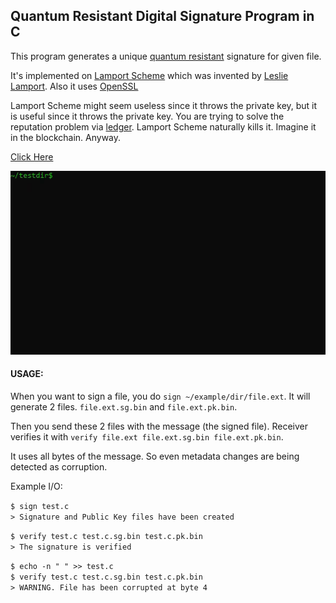 ## Quantum Resistant Digital Signature Program in C


This program generates a unique [quantum resistant](https://en.wikipedia.org/wiki/Post-quantum_cryptography) signature for given file.

It's implemented on [Lamport Scheme](https://en.wikipedia.org/wiki/Lamport_signature) which was invented by [Leslie Lamport](https://en.wikipedia.org/wiki/Leslie_Lamport).
Also it uses [OpenSSL](https://openssl-library.org/)

Lamport Scheme might seem useless since it throws the private key, but it is useful since it throws the private key.
You are trying to solve the reputation problem via [ledger](https://en.wikipedia.org/wiki/Distributed_ledger).
Lamport Scheme naturally kills it. Imagine it in the blockchain.
Anyway.

[Click Here](https://youtu.be/YVVr91kPQzQ)


![Demo](https://raw.githubusercontent.com/deusbalatro/post-quantum-digital-signature/main/demo.gif)


#### USAGE:

When you want to sign a file, you do `sign ~/example/dir/file.ext`.
It will generate 2 files.
`file.ext.sg.bin` and `file.ext.pk.bin`.

Then you send these 2 files with the message (the signed file).
Receiver verifies it with `verify file.ext file.ext.sg.bin file.ext.pk.bin`.

It uses all bytes of the message. So even metadata changes are being detected as corruption.

Example I/O:

`$ sign test.c`<br>
`> Signature and Public Key files have been created`

`$ verify test.c test.c.sg.bin test.c.pk.bin`<br>
`> The signature is verified`

`$ echo -n " " >> test.c`<br>
`$ verify test.c test.c.sg.bin test.c.pk.bin`<br>
`> WARNING. File has been corrupted at byte 4`
